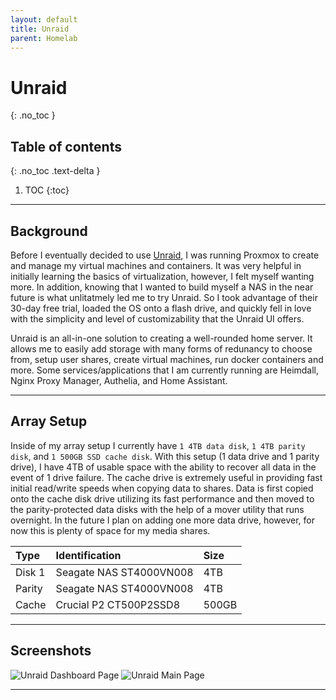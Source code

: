 ```yaml
---
layout: default
title: Unraid
parent: Homelab
---
```


# Unraid
{: .no_toc }

## Table of contents
{: .no_toc .text-delta }

1. TOC
{:toc}

---

## Background
Before I eventually decided to use [Unraid](https://unraid.net/), I was running Proxmox to create and manage my virtual machines and containers. It was very helpful in initially learning the basics of virtualization, however, I felt myself wanting more. In addition, knowing that I wanted to build myself a NAS in the near future is what unlitatmely led me to try Unraid. So I took advantage of their 30-day free trial, loaded the OS onto a flash drive, and quickly fell in love with the simplicity and level of customizability that the Unraid UI offers.

Unraid is an all-in-one solution to creating a well-rounded home server. It allows me to easily add storage with many forms of redunancy to choose from, setup user shares, create virtual machines, run docker containers and more. Some services/applications that I am currently running are Heimdall, Nginx Proxy Manager, Authelia, and Home Assistant.

---

## Array Setup
Inside of my array setup I currently have `1 4TB data disk`, `1 4TB parity disk`, and `1 500GB SSD cache disk`. With this setup (1 data drive and 1 parity drive), I have 4TB of usable space with the ability to recover all data in the event of 1 drive failure. The cache drive is extremely useful in providing fast initial read/write speeds when copying data to shares. Data is first copied onto the cache disk drive utilizing its fast performance and then moved to the parity-protected data disks with the help of a mover utility that runs overnight. In the future I plan on adding one more data drive, however, for now this is plenty of space for my media shares.


| Type        | Identification             | Size    |
|:------------|:---------------------------|:--------|
| Disk 1      | Seagate NAS ST4000VN008    | 4TB     |
| Parity      | Seagate NAS ST4000VN008    | 4TB     |
| Cache       | Crucial P2 CT500P2SSD8     | 500GB   |

---

## Screenshots

<img src="/assets/images/unraid_dashboard" alt="Unraid Dashboard Page"> <img src="/assets/images/unraid_main_edited" alt="Unraid Main Page"> 

---